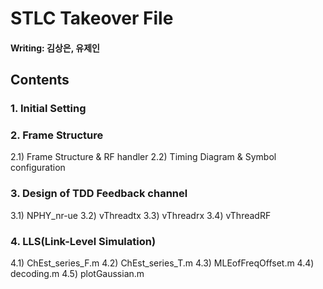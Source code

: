 ﻿# STLC Takeover File 

#### Writing: 김상은, 유제인
## Contents

### 1. Initial Setting

### 2. Frame Structure
2.1) Frame Structure & RF handler
2.2) Timing Diagram & Symbol configuration

### 3. Design of TDD Feedback channel
3.1) NPHY_nr-ue
3.2) vThreadtx
3.3) vThreadrx
3.4) vThreadRF

### 4. LLS(Link-Level Simulation)
4.1) ChEst_series_F.m
4.2) ChEst_series_T.m
4.3) MLEofFreqOffset.m
4.4) decoding.m
4.5) plotGaussian.m
